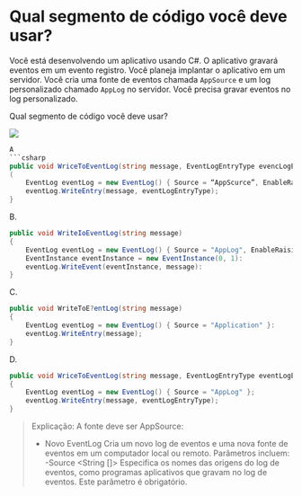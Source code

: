 ﻿Qual segmento de código você deve usar?
==================================

Você está desenvolvendo um aplicativo usando C#. O aplicativo gravará eventos em um evento
registro. Você planeja implantar o aplicativo em um servidor.
Você cria uma fonte de eventos chamada `AppSource` e um log personalizado chamado `AppLog` no servidor.
Você precisa gravar eventos no log personalizado.

Qual segmento de código você deve usar?

[![](https://cdn.briefmenow.org/wp-content/uploads/70-483-v2/300.jpg)](https://cdn.briefmenow.org/wp-content/uploads/70-483-v2/300.jpg)

```csharp
A 
```csharp
public void WriceToEventLog(string message, EventLogEntryType evencLogEntryType)
(
    EventLog eventLog = new EventLog() { Source = “AppScurce”, EnableRaisingEvents = true };
    eventLog.WriteEntry(message, eventLogEntryType);
}
```
B.
```csharp
public void WriteIoEventLog(string message)
{
    EventLog eventLog = new EventLog() { Source = "AppLog", EnableRaisingEvents = true }:
    EventInstance eventInstance = new EventInstance(0, 1):
    eventLog.WriteEvent(eventInstance, message):
}
```
C.
```csharp
public void WriteToE?entLog(string message)
{
    EventLog eventLog = new EventLog() { Source = "Application" }:
    eventLog.WriteEntry(message);
}
```

D. 
```csharp
public void WriceToEventLog(string message, EventLogEntryType eventLogEntryType)
{
    EventLog eventLog = new EventLog() { Source = "AppLog" };
    eventLog.WriteEntry(message, eventLogEntryType);
}
```

> Explicação:
> A fonte deve ser AppSource:
> 
> * Novo EventLog
> Cria um novo log de eventos e uma nova fonte de eventos em um computador local ou remoto.
> Parâmetros incluem:
> -Source <String []>
> Especifica os nomes das origens do log de eventos, como programas aplicativos que gravam no
> log de eventos. Este parâmetro é obrigatório.